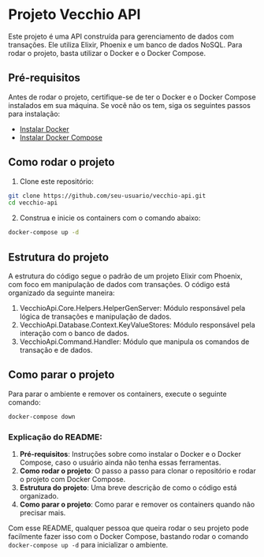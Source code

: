 # Projeto Vecchio API

Este projeto é uma API construída para gerenciamento de dados com transações. Ele utiliza Elixir, Phoenix e um banco de dados NoSQL. Para rodar o projeto, basta utilizar o Docker e o Docker Compose.

## Pré-requisitos

Antes de rodar o projeto, certifique-se de ter o Docker e o Docker Compose instalados em sua máquina. Se você não os tem, siga os seguintes passos para instalação:

- [Instalar Docker](https://docs.docker.com/get-docker/)
- [Instalar Docker Compose](https://docs.docker.com/compose/install/)

## Como rodar o projeto

1. Clone este repositório:

```bash
git clone https://github.com/seu-usuario/vecchio-api.git
cd vecchio-api
```

2. Construa e inicie os containers com o comando abaixo:
```bash
docker-compose up -d
```

## Estrutura do projeto

A estrutura do código segue o padrão de um projeto Elixir com Phoenix, com foco em manipulação de dados com transações. O código está organizado da seguinte maneira:

  1. VecchioApi.Core.Helpers.HelperGenServer: Módulo responsável pela lógica de transações e manipulação de dados.
  2. VecchioApi.Database.Context.KeyValueStores: Módulo responsável pela interação com o banco de dados.
  3. VecchioApi.Command.Handler: Módulo que manipula os comandos de transação e de dados.

## Como parar o projeto

Para parar o ambiente e remover os containers, execute o seguinte comando:

```bash
docker-compose down
```

### Explicação do README:

1. **Pré-requisitos**: Instruções sobre como instalar o Docker e o Docker Compose, caso o usuário ainda não tenha essas ferramentas.
2. **Como rodar o projeto**: O passo a passo para clonar o repositório e rodar o projeto com Docker Compose.
3. **Estrutura do projeto**: Uma breve descrição de como o código está organizado.
5. **Como parar o projeto**: Como parar e remover os containers quando não precisar mais.

Com esse README, qualquer pessoa que queira rodar o seu projeto pode facilmente fazer isso com o Docker Compose, bastando rodar o comando `docker-compose up -d` para inicializar o ambiente.
